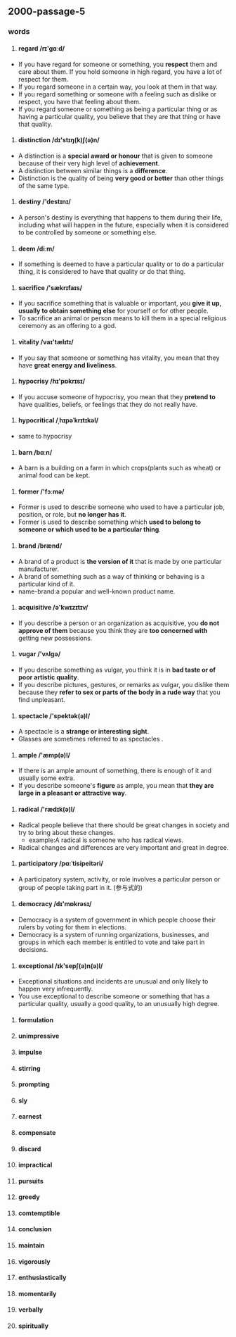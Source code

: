 ## 2000-passage-5


### words

1. #### regard /rɪ'gɑːd/
 - If you have regard for someone or something, you <b>respect</b> them and care about them. If you hold someone in high regard, you have a lot of respect for them.
 - If you regard someone in a certain way, you look at them in that way.
 - If you regard something or someone with a feeling such as dislike or respect, you have that feeling about them.
 - If you regard someone or something as being a particular thing or as having a particular quality, you believe that they are that thing or have that quality.
1. #### distinction /dɪ'stɪŋ(k)ʃ(ə)n/
 - A distinction is a <b>special award or honour</b> that is given to someone because of their very high level of <b>achievement</b>.
 - A distinction between similar things is a <b>difference</b>.
 - Distinction is the quality of being <b>very good or better</b> than other things of the same type.
1. #### destiny /'destɪnɪ/
 - A person's destiny is everything that happens to them during their life, including what will happen in the future, especially when it is considered to be controlled by someone or something else. 
1. #### deem /diːm/
 - If something is deemed to have a particular quality or to do a particular thing, it is considered to have that quality or do that thing.
1. #### sacrifice /'sækrɪfaɪs/ 
 - If you sacrifice something that is valuable or important, you <b>give it up, usually to obtain something else</b> for yourself or for other people. 
 - To sacrifice an animal or person means to kill them in a special religious ceremony as an offering to a god. 
1. #### vitality /vaɪ'tælɪtɪ/ 
 - If you say that someone or something has vitality, you mean that they have <b>great energy and liveliness</b>. 
1. #### hypocrisy /hɪ'pɒkrɪsɪ/ 
 - If you accuse someone of hypocrisy, you mean that they <b>pretend to</b> have qualities, beliefs, or feelings that they do not really have. 
1. #### hypocritical /ˌhɪpəˈkrɪtɪkəl/ 
- same to hypocrisy
1. #### barn /bɑːn/ 
 - A barn is a building on a farm in which crops(plants such as wheat) or animal food can be kept. 
1. #### former /'fɔːmə/ 
 - Former is used to describe someone who used to have a particular job, position, or role, but <b>no longer has it</b>. 
 - Former is used to describe something which <b>used to belong to someone or which used to be a particular thing</b>. 
1. #### brand /brænd/  
 - A brand of a product is <b>the version of it</b> that is made by one particular manufacturer. 
 - A brand of something such as a way of thinking or behaving is a particular kind of it. 
 - name-brand:a popular and well-known product name.
1. #### acquisitive /ə'kwɪzɪtɪv/ 
 - If you describe a person or an organization as acquisitive, you <b>do not approve of them</b> because you think they are <b>too concerned with</b> getting new possessions. 
1. #### vugar /'vʌlgə/  
 - If you describe something as vulgar, you think it is in <b>bad taste or of poor artistic quality</b>. 
 - If you describe pictures, gestures, or remarks as vulgar, you dislike them because they <b>refer to sex or parts of the body in a rude way</b> that you find unpleasant. 
1. #### spectacle /'spektək(ə)l/ 
 - A spectacle is a <b>strange or interesting sight</b>. 
 - Glasses are sometimes referred to as spectacles .
1. #### ample /'æmp(ə)l/ 
 - If there is an ample amount of something, there is enough of it and usually some extra. 
 - If you describe someone's <b>figure</b> as ample, you mean that <b>they are large in a pleasant or attractive way</b>. 
1. #### radical /'rædɪk(ə)l/ 
 - Radical people believe that there should be great changes in society and try to bring about these changes. 
      - example:A radical is someone who has radical views.
 - Radical changes and differences are very important and great in degree. 
1. #### participatory /pɑ:ˈtisipeitəri/  
 - A participatory system, activity, or role involves a particular person or group of people taking part in it. (参与式的)
1. #### democracy /dɪ'mɒkrəsɪ/  
 - Democracy is a system of government in which people choose their rulers by voting for them in elections. 
 - Democracy is a system of running organizations, businesses, and groups in which each member is entitled to vote and take part in decisions. 
1. #### exceptional /ɪk'sepʃ(ə)n(ə)l/ 
 - Exceptional situations and incidents are unusual and only likely to happen very infrequently. 
 - You use exceptional to describe someone or something that has a particular quality, usually a good quality, to an unusually high degree. 
1. #### formulation
1. #### unimpressive
1. #### impulse
1. #### stirring
1. #### prompting
1. #### sly
1. #### earnest
1. #### compensate
1. #### discard
1. #### impractical
1. #### pursuits
1. #### greedy
1. #### comtemptible
1. #### conclusion
1. #### maintain
1. #### vigorously
1. #### enthusiastically
1. #### momentarily
1. #### verbally
1. #### spiritually
